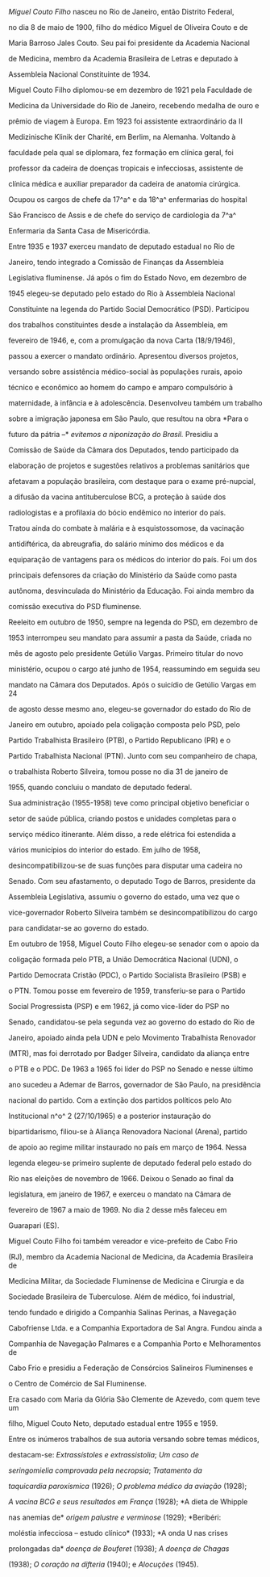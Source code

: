 

*Miguel Couto Filho* nasceu no Rio de Janeiro, então Distrito Federal,

no dia 8 de maio de 1900, filho do médico Miguel de Oliveira Couto e de

Maria Barroso Jales Couto. Seu pai foi presidente da Academia Nacional

de Medicina, membro da Academia Brasileira de Letras e deputado à

Assembleia Nacional Constituinte de 1934.



Miguel Couto Filho diplomou-se em dezembro de 1921 pela Faculdade de

Medicina da Universidade do Rio de Janeiro, recebendo medalha de ouro e

prêmio de viagem à Europa. Em 1923 foi assistente extraordinário da II

Medizinische Klinik der Charité, em Berlim, na Alemanha. Voltando à

faculdade pela qual se diplomara, fez formação em clínica geral, foi

professor da cadeira de doenças tropicais e infecciosas, assistente de

clínica médica e auxiliar preparador da cadeira de anatomia cirúrgica.

Ocupou os cargos de chefe da 17^a^ e da 18^a^ enfermarias do hospital

São Francisco de Assis e de chefe do serviço de cardiologia da 7^a^

Enfermaria da Santa Casa de Misericórdia.



Entre 1935 e 1937 exerceu mandato de deputado estadual no Rio de

Janeiro, tendo integrado a Comissão de Finanças da Assembleia

Legislativa fluminense. Já após o fim do Estado Novo, em dezembro de

1945 elegeu-se deputado pelo estado do Rio à Assembleia Nacional

Constituinte na legenda do Partido Social Democrático (PSD). Participou

dos trabalhos constituintes desde a instalação da Assembleia, em

fevereiro de 1946, e, com a promulgação da nova Carta (18/9/1946),

passou a exercer o mandato ordinário. Apresentou diversos projetos,

versando sobre assistência médico-social às populações rurais, apoio

técnico e econômico ao homem do campo e amparo compulsório à

maternidade, à infância e à adolescência. Desenvolveu também um trabalho

sobre a imigração japonesa em São Paulo, que resultou na obra *Para o

futuro da pátria –* *evitemos a niponização do Brasil.* Presidiu a

Comissão de Saúde da Câmara dos Deputados, tendo participado da

elaboração de projetos e sugestões relativos a problemas sanitários que

afetavam a população brasileira, com destaque para o exame pré-nupcial,

a difusão da vacina antituberculose BCG, a proteção à saúde dos

radiologistas e a profilaxia do bócio endêmico no interior do país.

Tratou ainda do combate à malária e à esquistossomose, da vacinação

antidiftérica, da abreugrafia, do salário mínimo dos médicos e da

equiparação de vantagens para os médicos do interior do país. Foi um dos

principais defensores da criação do Ministério da Saúde como pasta

autônoma, desvinculada do Ministério da Educação. Foi ainda membro da

comissão executiva do PSD fluminense.



Reeleito em outubro de 1950, sempre na legenda do PSD, em dezembro de

1953 interrompeu seu mandato para assumir a pasta da Saúde, criada no

mês de agosto pelo presidente Getúlio Vargas. Primeiro titular do novo

ministério, ocupou o cargo até junho de 1954, reassumindo em seguida seu

mandato na Câmara dos Deputados. Após o suicídio de Getúlio Vargas em 24

de agosto desse mesmo ano, elegeu-se governador do estado do Rio de

Janeiro em outubro, apoiado pela coligação composta pelo PSD, pelo

Partido Trabalhista Brasileiro (PTB), o Partido Republicano (PR) e o

Partido Trabalhista Nacional (PTN). Junto com seu companheiro de chapa,

o trabalhista Roberto Silveira, tomou posse no dia 31 de janeiro de

1955, quando concluiu o mandato de deputado federal.



Sua administração (1955-1958) teve como principal objetivo beneficiar o

setor de saúde pública, criando postos e unidades completas para o

serviço médico itinerante. Além disso, a rede elétrica foi estendida a

vários municípios do interior do estado. Em julho de 1958,

desincompatibilizou-se de suas funções para disputar uma cadeira no

Senado. Com seu afastamento, o deputado Togo de Barros, presidente da

Assembleia Legislativa, assumiu o governo do estado, uma vez que o

vice-governador Roberto Silveira também se desincompatibilizou do cargo

para candidatar-se ao governo do estado.



Em outubro de 1958, Miguel Couto Filho elegeu-se senador com o apoio da

coligação formada pelo PTB, a União Democrática Nacional (UDN), o

Partido Democrata Cristão (PDC), o Partido Socialista Brasileiro (PSB) e

o PTN. Tomou posse em fevereiro de 1959, transferiu-se para o Partido

Social Progressista (PSP) e em 1962, já como vice-líder do PSP no

Senado, candidatou-se pela segunda vez ao governo do estado do Rio de

Janeiro, apoiado ainda pela UDN e pelo Movimento Trabalhista Renovador

(MTR), mas foi derrotado por Badger Silveira, candidato da aliança entre

o PTB e o PDC. De 1963 a 1965 foi líder do PSP no Senado e nesse último

ano sucedeu a Ademar de Barros, governador de São Paulo, na presidência

nacional do partido. Com a extinção dos partidos políticos pelo Ato

Institucional n^o^ 2 (27/10/1965) e a posterior instauração do

bipartidarismo, filiou-se à Aliança Renovadora Nacional (Arena), partido

de apoio ao regime militar instaurado no país em março de 1964. Nessa

legenda elegeu-se primeiro suplente de deputado federal pelo estado do

Rio nas eleições de novembro de 1966. Deixou o Senado ao final da

legislatura, em janeiro de 1967, e exerceu o mandato na Câmara de

fevereiro de 1967 a maio de 1969. No dia 2 desse mês faleceu em

Guarapari (ES).



Miguel Couto Filho foi também vereador e vice-prefeito de Cabo Frio

(RJ), membro da Academia Nacional de Medicina, da Academia Brasileira de

Medicina Militar, da Sociedade Fluminense de Medicina e Cirurgia e da

Sociedade Brasileira de Tuberculose. Além de médico, foi industrial,

tendo fundado e dirigido a Companhia Salinas Perinas, a Navegação

Cabofriense Ltda. e a Companhia Exportadora de Sal Angra. Fundou ainda a

Companhia de Navegação Palmares e a Companhia Porto e Melhoramentos de

Cabo Frio e presidiu a Federação de Consórcios Salineiros Fluminenses e

o Centro de Comércio de Sal Fluminense.



Era casado com Maria da Glória São Clemente de Azevedo, com quem teve um

filho, Miguel Couto Neto, deputado estadual entre 1955 e 1959.



Entre os inúmeros trabalhos de sua autoria versando sobre temas médicos,

destacam-se: *Extrassístoles e extrassistolia*; *Um caso de*

*seringomielia comprovada pela necropsia*; *Tratamento* *da*

*taquicardia paroxísmica* (1926); *O problema médico da aviação* (1928);

*A vacina BCG e seus resultados em França* (1928); *A dieta de Whipple

nas anemias de* *origem palustre e verminose* (1929); *Beribéri:

moléstia infecciosa – estudo clínico* (1933); *A onda U nas crises

prolongadas da* *doença de Bouferet* (1938); *A doença de Chagas*

(1938); *O coração na difteria* (1940); e *Alocuções* (1945).



